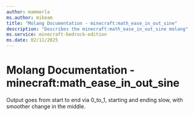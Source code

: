```yaml
---
author: mammerla
ms.author: mikeam
title: "Molang Documentation - minecraft:math_ease_in_out_sine"
description: "Describes the minecraft:math_ease_in_out_sine molang"
ms.service: minecraft-bedrock-edition
ms.date: 02/11/2025 
---
```


# Molang Documentation - minecraft:math_ease_in_out_sine

Output goes from start to end via 0_to_1, starting and ending slow, with smoother change in the middle.
